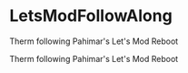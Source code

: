LetsModFollowAlong
==================

Therm following Pahimar's Let's Mod Reboot

Therm following Pahimar's Let's Mod Reboot
